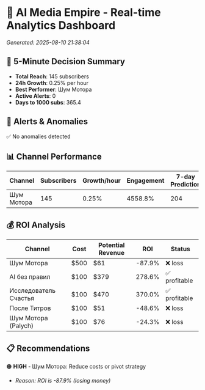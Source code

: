 # 🚀 AI Media Empire - Real-time Analytics Dashboard

*Generated: 2025-08-10 21:38:04*

## 🎯 5-Minute Decision Summary

- **Total Reach**: 145 subscribers
- **24h Growth**: 0.25% per hour
- **Best Performer**: Шум Мотора
- **Active Alerts**: 0
- **Days to 1000 subs**: 365.4

## 🚨 Alerts & Anomalies

✅ No anomalies detected

## 📊 Channel Performance

| Channel | Subscribers | Growth/hour | Engagement | 7-day Prediction |
|---------|------------|-------------|------------|------------------|
| Шум Мотора | 145 | 0.25% | 4558.8% | 204 |

## 💰 ROI Analysis

| Channel | Cost | Potential Revenue | ROI | Status |
|---------|------|------------------|-----|--------|
| Шум Мотора | $500 | $61 | -87.9% | ❌ loss |
| AI без правил | $100 | $379 | 278.6% | ✅ profitable |
| Исследователь Счастья | $100 | $470 | 370.0% | ✅ profitable |
| После Титров | $100 | $51 | -48.6% | ❌ loss |
| Шум Мотора (Palych) | $100 | $76 | -24.3% | ❌ loss |

## 📋 Recommendations

🟠 **HIGH** - Шум Мотора: Reduce costs or pivot strategy
   - *Reason: ROI is -87.9% (losing money)*

